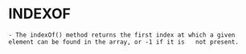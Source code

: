 
# INDEXOF

    - The indexOf() method returns the first index at which a given element can be found in the array, or -1 if it is   not present.